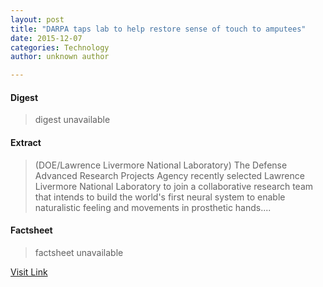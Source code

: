 ```yaml
---
layout: post
title: "DARPA taps lab to help restore sense of touch to amputees"
date: 2015-12-07
categories: Technology
author: unknown author

---
```



#### Digest
>digest unavailable

#### Extract
>(DOE/Lawrence Livermore National Laboratory) The Defense Advanced Research Projects Agency recently selected Lawrence Livermore National Laboratory to join a collaborative research team that intends to build the world's first neural system to enable naturalistic feeling and movements in prosthetic hands....

#### Factsheet
>factsheet unavailable

[Visit Link](http://www.eurekalert.org/pub_releases/2015-02/dlnl-dtl020915.php)


